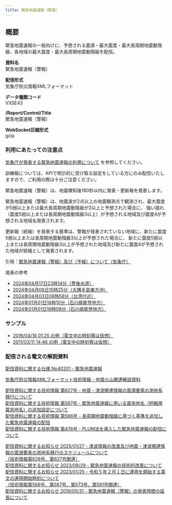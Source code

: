 ```yaml
---
title: 緊急地震速報（警報）
---
```


## 概要
緊急地震速報の一般向けに、予想される震源・最大震度・最大長周期地震動階級、各地域の最大震度・最大長周期地震動階級を配信。

**資料名** <br/>
 緊急地震速報（警報）
 
**配信形式** <br/>
 気象庁防災情報XMLフォーマット

**データ種類コード** <br/>
 VXSE43
 
**/Report/Control/Title** <br/>
 緊急地震速報（警報）

**WebSocket圧縮形式** <br/>
 gzip


### 利用にあたっての注意点
[気象庁が発表する緊急地震速報の利用について](/docs/eew.md) を参照してください。

訓練報については、APIで明示的に受け取る設定をしている方にのみ配信いたしますので、ご利用の際は十分ご注意ください。

緊急地震速報（警報）は、地震検知後180秒以内に発表・更新報を発表します。 


緊急地震速報（警報）は、地震波が2点以上の地震観測点で観測され、最大震度が5弱以上または最大長周期地震動階級が2以上と予想された場合に、
強い揺れ（震度5弱以上または長周期地震動階級3以上）が予想される地域及び震度4が予想される地域名発表されます。

更新報（続報）を発表する基準は、警報が発表されていない地域に、新たに震度5弱以上または長周期地震動階級3以上が予想された場合に、
新たに震度5弱以上または長周期地震動階級3以上が予想された地域及び新たに震度4が予想された地域が続報として発表されます。

引用：[緊急地震速報（警報）及び（予報）について（気象庁）](https://www.data.jma.go.jp/eew/data/nc/shikumi/shousai.html)

発表の参考
* [2024年04月17日23時14分（豊後水道）](https://eew-history.dmdata.ne.jp/20240417231454)
* [2024年04月08日10時25分（大隅半島東方沖）](https://eew-history.dmdata.ne.jp/20240408102535)
* [2024年04月03日08時58分（台湾付近）](https://eew-history.dmdata.ne.jp/20240403085830)
* [2024年01月01日16時10分（石川県能登地方）](https://eew-history.dmdata.ne.jp/20240101161010)
* [2024年01月01日16時08分（石川県能登地方）](https://eew-history.dmdata.ne.jp/20240101160608)

### サンプル

* [2016/04/16 01:25 の例（電文中の時刻等は仮想）](https://sample.dmdata.jp/eew/20171213a/xml/)
* [2011/03/11 14:46 の例（電文中の時刻等は仮想）](https://sample.dmdata.jp/eew/20171213b/xml/)

### 配信される電文の解説資料
[配信資料に関する仕様 No40201 - 緊急地震速報](https://www.data.jma.go.jp/suishin/shiyou/pdf/no40201)


[気象庁防災情報XMLフォーマット技術情報 - 地震火山関連解説資料](https://dmdata.jp/docs/jma/manual/0101-0185.pdf#page=99)


[配信資料に関する技術情報 第627号 - 地震・津波関連情報の震源要素の測地系移行について](https://dmdata.jp/docs/jma/technical/627.pdf) <br/>
[配信資料に関する技術情報 第567号 - 緊急地震速報に用いる震央地名（短縮用震央地名）の追加設定について](https://dmdata.jp/docs/jma/technical/567.pdf) <br/>
[配信資料に関する技術情報 第566号 - 長周期地震動階級に基づく基準を追加した緊急地震速報の配信](https://dmdata.jp/docs/jma/technical/566.pdf) <br/>
[配信資料に関する技術情報 第476号 - PLUM法を導入した緊急地震速報の配信について](https://dmdata.jp/docs/jma/technical/476.pdf)


[配信資料に関するお知らせ 2025/01/27 - 津波情報の改善及び地震・津波関連情報の震源要素の測地系移行のスケジュールについて<br/>
（技術情報第626号、第627号関連）](https://dmdata.jp/docs/jma/notice/20250127a.pdf) <br/>
[配信資料に関するお知らせ 2023/08/29 - 緊急地震速報の技術的改善について](https://dmdata.jp/docs/jma/notice/20230829a.pdf) <br/>
[配信資料に関するお知らせ 2023/01/25 - 令和５年２月１日に運用を開始する電文の運用開始時刻について <br/>
（技術情報第566号、第567号、第573号、第591号関連）](https://dmdata.jp/docs/jma/notice/20230125a.pdf) <br/>
[配信資料に関するお知らせ 2019/05/31 - 緊急地震速報（警報）の発表時間の延長について](https://dmdata.jp/docs/jma/notice/20190531a.pdf)

